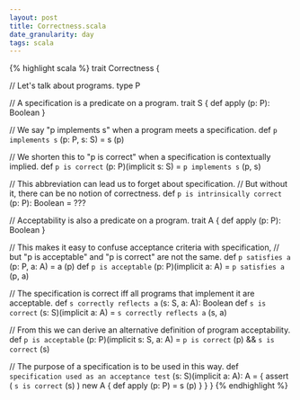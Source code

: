 ```yaml
---
layout: post
title: Correctness.scala
date_granularity: day
tags: scala
---
```


{% highlight scala %}
trait Correctness {
  
  // Let's talk about programs.
  type P
  
  // A specification is a predicate on a program.
  trait S { def apply (p: P): Boolean }
  
  // We say "p implements s" when a program meets a specification.
  def `p implements s` (p: P, s: S) = s (p)
  
  // We shorten this to "p is correct" when a specification is contextually implied.
  def `p is correct` (p: P)(implicit s: S) = `p implements s` (p, s)
  
  // This abbreviation can lead us to forget about specification.
  // But without it, there can be no notion of correctness.
  def `p is intrinsically correct` (p: P): Boolean = ???
  
  // Acceptability is also a predicate on a program.
  trait A { def apply (p: P): Boolean }
  
  // This makes it easy to confuse acceptance criteria with specification,
  // but "p is acceptable" and "p is correct" are not the same.
  def `p satisfies a` (p: P, a: A) = a (p)
  def `p is acceptable` (p: P)(implicit a: A) = `p satisfies a` (p, a)
  
  // The specification is correct iff all programs that implement it are acceptable.
  def `s correctly reflects a` (s: S, a: A): Boolean
  def `s is correct` (s: S)(implicit a: A) = `s correctly reflects a` (s, a)
  
  // From this we can derive an alternative definition of program acceptability.
  def `p is acceptable` (p: P)(implicit s: S, a: A) =
    `p is correct` (p) && `s is correct` (s)
  
  // The purpose of a specification is to be used in this way.
  def `specification used as an acceptance test` (s: S)(implicit a: A): A = {
    assert ( `s is correct` (s) )
    new A { def apply (p: P) = s (p) }
  }
}
{% endhighlight %}
